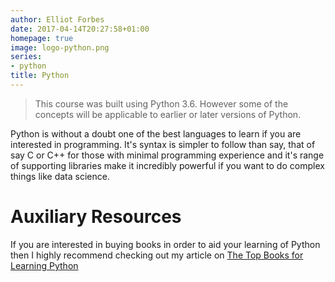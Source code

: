 ```yaml
---
author: Elliot Forbes
date: 2017-04-14T20:27:58+01:00
homepage: true
image: logo-python.png
series:
- python
title: Python
---
```


> This course was built using Python 3.6. However some of the concepts will be applicable to earlier or later versions of Python.

Python is without a doubt one of the best languages to learn if you are interested in programming. It's syntax is simpler to follow than say, that of say C or C++ for those with minimal programming experience and it's range of supporting libraries make it incredibly powerful if you want to do complex things like data science. 

# Auxiliary Resources

If you are interested in buying books in order to aid your learning of Python then I highly recommend checking out my article on [The Top Books for Learning Python](/python/best-books-for-python/)

